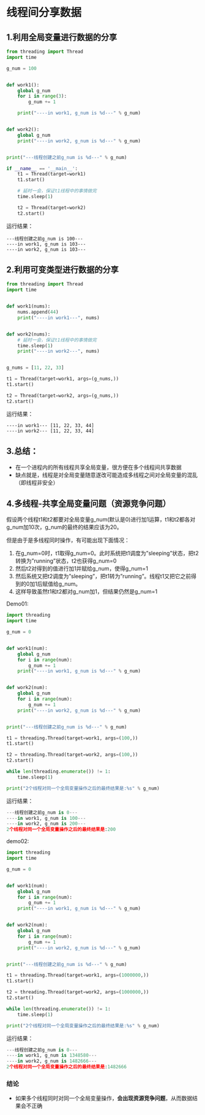 # 线程间分享数据

## 1.利用全局变量进行数据的分享

```python
from threading import Thread
import time

g_num = 100


def work1():
    global g_num
    for i in range(3):
        g_num += 1

    print("----in work1, g_num is %d---" % g_num)


def work2():
    global g_num
    print("----in work2, g_num is %d---" % g_num)


print("---线程创建之前g_num is %d---" % g_num)

if __name__ == '__main__':
    t1 = Thread(target=work1)
    t1.start()

    # 延时一会，保证t1线程中的事情做完
    time.sleep(1)

    t2 = Thread(target=work2)
    t2.start()
```

运行结果：

```
---线程创建之前g_num is 100---
----in work1, g_num is 103---
----in work2, g_num is 103---
```



## 2.利用可变类型进行数据的分享

```python
from threading import Thread
import time


def work1(nums):
    nums.append(44)
    print("----in work1---", nums)


def work2(nums):
    # 延时一会，保证t1线程中的事情做完
    time.sleep(1)
    print("----in work2---", nums)


g_nums = [11, 22, 33]

t1 = Thread(target=work1, args=(g_nums,))
t1.start()

t2 = Thread(target=work2, args=(g_nums,))
t2.start()
```

运行结果：

```
----in work1--- [11, 22, 33, 44]
----in work2--- [11, 22, 33, 44]
```



## 3.总结：

- 在一个进程内的所有线程共享全局变量，很方便在多个线程间共享数据
- 缺点就是，线程是对全局变量随意遂改可能造成多线程之间对全局变量的混乱（即线程非安全）



## 4.多线程-共享全局变量问题（资源竞争问题）

假设两个线程t1和t2都要对全局变量g_num(默认是0)进行加1运算，t1和t2都各对g_num加10次，g_num的最终的结果应该为20。

但是由于是多线程同时操作，有可能出现下面情况：

1. 在g_num=0时，t1取得g_num=0。此时系统把t1调度为”sleeping”状态，把t2转换为”running”状态，t2也获得g_num=0
2. 然后t2对得到的值进行加1并赋给g_num，使得g_num=1
3. 然后系统又把t2调度为”sleeping”，把t1转为”running”。线程t1又把它之前得到的0加1后赋值给g_num。
4. 这样导致虽然t1和t2都对g_num加1，但结果仍然是g_num=1

Demo01:

```python
import threading
import time

g_num = 0


def work1(num):
    global g_num
    for i in range(num):
        g_num += 1
    print("----in work1, g_num is %d---" % g_num)


def work2(num):
    global g_num
    for i in range(num):
        g_num += 1
    print("----in work2, g_num is %d---" % g_num)


print("---线程创建之前g_num is %d---" % g_num)

t1 = threading.Thread(target=work1, args=(100,))
t1.start()

t2 = threading.Thread(target=work2, args=(100,))
t2.start()

while len(threading.enumerate()) != 1:
    time.sleep(1)

print("2个线程对同一个全局变量操作之后的最终结果是:%s" % g_num)
```

运行结果：

```python
---线程创建之前g_num is 0---
----in work1, g_num is 100---
----in work2, g_num is 200---
2个线程对同一个全局变量操作之后的最终结果是:200
```

demo02:

```python
import threading
import time

g_num = 0


def work1(num):
    global g_num
    for i in range(num):
        g_num += 1
    print("----in work1, g_num is %d---" % g_num)


def work2(num):
    global g_num
    for i in range(num):
        g_num += 1
    print("----in work2, g_num is %d---" % g_num)


print("---线程创建之前g_num is %d---" % g_num)

t1 = threading.Thread(target=work1, args=(1000000,))
t1.start()

t2 = threading.Thread(target=work2, args=(1000000,))
t2.start()

while len(threading.enumerate()) != 1:
    time.sleep(1)

print("2个线程对同一个全局变量操作之后的最终结果是:%s" % g_num)
```

运行结果：

```python
---线程创建之前g_num is 0---
----in work1, g_num is 1348580---
----in work2, g_num is 1482666---
2个线程对同一个全局变量操作之后的最终结果是:1482666
```

### 结论

- 如果多个线程同时对同一个全局变量操作，**会出现资源竞争问题**，从而数据结果会不正确


